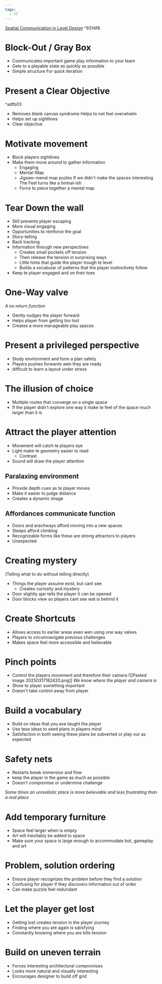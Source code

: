 ```yaml
---
tags:
  - YT
---
```

[Spatial Communication in Level Design](https://www.youtube.com/watch?v=AKeUZVikPV8)  ^9314f8

# Block-Out / Gray Box
- Communicates important game play information to your team 
- Gets to a playable state as quickly as possible 
- Simple structure
	For quick iteration 
# Present a Clear Objective

^adfb03

* Removes blank canvas syndrome
	Helps to not feel overwhelm
* Helps set up sightlines
* Clear objective
# Motivate movement
- Block players sightlines
- Make them move around to gather information 
	- Engaging 
	- Mental-Map
	- Jigsaw-menal map puzles
	If we didn't make the spaces interesting 
	The Feel turns like a liminal-ish
	* Force to piece together a mental map 
# Tear Down the wall
* Still prevents player escaping 
* More visual engaging 
* Opportunities to reinforce the goal 
* Story-telling
* Back tracking
* Information through new perspectives
	* Creates small pockets off tension 
	* Then release the tension in surprising ways 
	* Little hints that guide the player trough te level 
	* Builds a vocabular of patterns that the player instinctively follow
* Keep te player engaged and on their toes 
# One-Way valve
*A no return function*
* Gently nudges the player forward 
* Helps player from getting too lost
* Creates a more manageable play spaces 
# Present a privileged perspective
* Study environment and form a plan safety
* Players pushes forwards wen they are ready
* difficult to learn a layout under stress
# The illusion of choice
* Multiple routes that converge on a single space 
* If the player didn't explore one way it make te feel of the space much larger than it is 
# Attract the player attention 
* Movement will catch te players eye
* Light make te geometry easier to read
	* Contrast
* Sound will draw the player attention 
## Paralaxing environment
* Provide depth cues as te player moves
* Make it easier to judge distance 
* Creates a dynamic image 
## Affordances communicate function
* Doors and arachways afford moving into a new spaces
* Steeps afford climbing
* Recognizable forms like these are strong attractors to players
* Unexpected
# Creating mystery 
(Telling what to do without telling directly)
* Things the player assume exist, but cant see
	* Creates curiosity and mystery
* Door slightly ajar tells the player it can be opened
* Door blocks view so players cant see wat is behind it
# Create Shortcuts
* Allows access to earlier areas even wen using one way valves 
* Players to circumnavigate previous challenges 
* Makes space feel more accessible and believable
# Pinch points
* Control the players movement and therefore their camera
![[Pasted image 20250317182420.png]]
*We know where the player and camera is*
* Show te player something important
* Doesn't take control away from player 
# Build a vocabulary
* Build on ideas that you ave taught the player 
* Use tese ideas to seed plans in players mind 
* Satisfaction in both seeing these plans be subverted or play our as expected 
# Safety nets
* Restarts break immersion and flow 
* keep the player in the game as much as possible 
* Doesn't compromise or undermine challenge 

*Some times an unrealistic place is more believable and less frustrating than a real place*
# Add temporary furniture
* Space feel larger when is empty
* Art will inevitably be added to space 
* Make sure your space is large enough to accommodate bot, gameplay and art 
# Problem, solution ordering 
* Ensure player recognizes the problem before they find a solution 
* Confusing for player if they discovers information out of order
* Can make puzzle feel redundant
# Let the player get lost
* Getting lost creates tension in the player journey 
* Finding where you are again is satisfying
* Constantly knowing where you are kills tension
# Build on uneven terrain 
* Forces interesting architectural compromises 
* Looks more natural and visually interesting 
* Encourages designer to build off grid 
